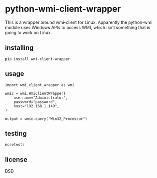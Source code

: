 # python-wmi-client-wrapper

This is a wrapper around wmi-client for Linux. Apparently the python-wmi module
uses Windows APIs to access WMI, which isn't something that is going to work on
Linux.

## installing

```
pip install wmi-client-wrapper
```

## usage

```
import wmi_client_wrapper as wmi

wmic = wmi.WmiClientWrapper(
    username="Administrator",
    password="password",
    host="192.168.1.149",
)

output = wmic.query("Win32_Processor")
```

## testing

```
nosetests
```

## license

BSD
